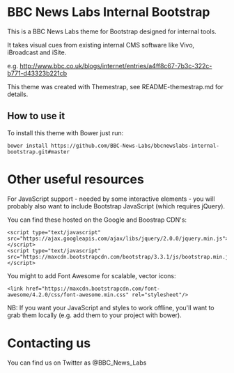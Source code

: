 # BBC News Labs Internal Bootstrap

This is a BBC News Labs theme for Bootstrap designed for internal tools.

It takes visual cues from existing internal CMS software like Vivo, iBroadcast and iSite. 

e.g. http://www.bbc.co.uk/blogs/internet/entries/a4ff8c67-7b3c-322c-b771-d43323b221cb

This theme was created with Themestrap, see README-themestrap.md for details.

## How to use it

To install this theme with Bower just run:

    bower install https://github.com/BBC-News-Labs/bbcnewslabs-internal-bootstrap.git#master

# Other useful resources

For JavaScript support - needed by some interactive elements - you will probably also want to include Bootstrap JavaScript (which requires jQuery).

You can find these hosted on the Google and Boostrap CDN's:

    <script type="text/javascript" src="https://ajax.googleapis.com/ajax/libs/jquery/2.0.0/jquery.min.js"></script>    
    <script type="text/javascript" src="https://maxcdn.bootstrapcdn.com/bootstrap/3.3.1/js/bootstrap.min.js"></script>

You might to add Font Awesome for scalable, vector icons:

    <link href="https://maxcdn.bootstrapcdn.com/font-awesome/4.2.0/css/font-awesome.min.css" rel="stylesheet"/>

NB: If you want your JavaScript and styles to work offline, you'll want to grab them locally (e.g. add them to your project with bower).

# Contacting us

You can find us on Twitter as @BBC_News_Labs